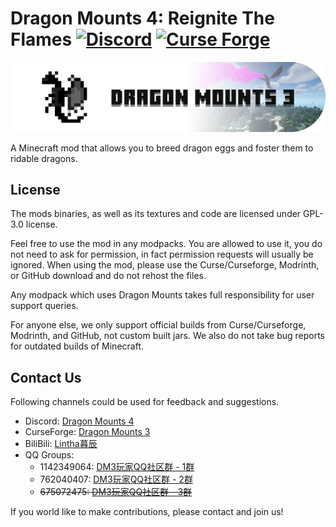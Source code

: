 Dragon Mounts 4: Reignite The Flames [![Discord](https://img.shields.io/discord/934116457149784124?label=Discord)](https://discord.gg/Ewm8aTTJ3K) [![Curse Forge](http://cf.way2muchnoise.eu/full_581402_downloads.svg)](https://www.curseforge.com/minecraft/mc-mods/dragon-mounts-3)
===============
![LOGO](src/main/resources/logo.png)

A Minecraft mod that allows you to breed dragon eggs and foster them to ridable dragons.

## License
The mods binaries, as well as its textures and code are licensed under GPL-3.0 license.

Feel free to use the mod in any modpacks. You are allowed to use it, you do not need to ask for permission, in fact permission requests will usually be ignored. When using the mod, please use the Curse/Curseforge, Modrinth, or GitHub download and do not rehost the files.

Any modpack which uses Dragon Mounts takes full responsibility for user support queries.

For anyone else, we only support official builds from Curse/Curseforge, Modrinth, and GitHub, not custom built jars. We also do not take bug reports for outdated builds of Minecraft.

## Contact Us

Following channels could be used for feedback and suggestions.

- Discord: [Dragon Mounts 4](https://discord.gg/Ewm8aTTJ3K)
- CurseForge: [Dragon Mounts 3](https://www.curseforge.com/minecraft/mc-mods/dragon-mounts-3)
- BiliBili: [Lintha暮辰](https://space.bilibili.com/319265256)
- QQ Groups:
    - 1142349064: [DM3玩家QQ社区群 - 1群](https://qm.qq.com/q/K4vQcBBgIK)
    - 762040407: [DM3玩家QQ社区群 - 2群](https://qm.qq.com/q/28O2eflUDS)
    - ~~675072475: [DM3玩家QQ社区群 - 3群](https://qm.qq.com/q/sVmhZQMfDO)~~

If you world like to make contributions, please contact and join us!
